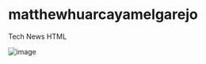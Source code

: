 # matthewhuarcayamelgarejo
Tech News HTML

![image](https://user-images.githubusercontent.com/83739849/117570651-ad0cab80-b090-11eb-948b-7f731bd4621b.png)
